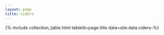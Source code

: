 ```yaml
---
layout: page
title: ciders
---
```


{%-include collection_table.html tableId=page.title data=site.data.ciders-%}
